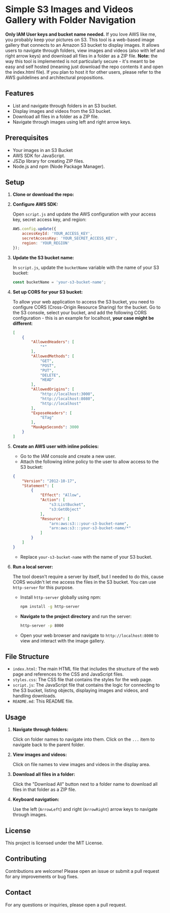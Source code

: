# Simple S3 Images and Videos Gallery with Folder Navigation

**Only IAM User keys and bucket name needed.**
If you love AWS like me, you probably keep your pictures on S3. This tool is a web-based image gallery that connects to an Amazon S3 bucket to display images. It allows users to navigate through folders, view images and videos (also with lef and right arrow keys) and download all files in a folder as a ZIP file.
**Note:** the way this tool is implemented is not particularly secure - it's meant to be easy and self hosted (meaning just download the repo contents it and open the index.html file).
If you plan to host it for other users, please refer to the AWS guildelines and architectural propositions.

## Features

- List and navigate through folders in an S3 bucket.
- Display images and videos from the S3 bucket.
- Download all files in a folder as a ZIP file.
- Navigate through images using left and right arrow keys.

## Prerequisites

- Your images in an S3 Bucket
- AWS SDK for JavaScript.
- JSZip library for creating ZIP files.
- Node.js and npm (Node Package Manager).

## Setup

1. **Clone or download the repo:**

2. **Configure AWS SDK:**

    Open `script.js` and update the AWS configuration with your access key, secret access key, and region:

    ```javascript
    AWS.config.update({
        accessKeyId: 'YOUR_ACCESS_KEY',
        secretAccessKey: 'YOUR_SECRET_ACCESS_KEY',
        region: 'YOUR_REGION'
    });
    ```

4. **Update the S3 bucket name:**

    In `script.js`, update the `bucketName` variable with the name of your S3 bucket:

    ```javascript
    const bucketName = 'your-s3-bucket-name';
    ```

5. **Set up CORS for your S3 bucket:**

    To allow your web application to access the S3 bucket, you need to configure CORS (Cross-Origin Resource Sharing) for the bucket. Go to the S3 console, select your bucket, and add the following CORS configuration - this is an example for localhost, **your case might be different**:

    ```json
    [
        {
            "AllowedHeaders": [
                "*"
            ],
            "AllowedMethods": [
                "GET",
                "POST",
                "PUT",
                "DELETE",
                "HEAD"
            ],
            "AllowedOrigins": [
                "http://localhost:3000",
                "http://localhost:8080",
                "http://localhost"
            ],
            "ExposeHeaders": [
                "ETag"
            ],
            "MaxAgeSeconds": 3000
        }
    ]
    ```

6. **Create an AWS user with inline policies:**

    - Go to the IAM console and create a new user.
    - Attach the following inline policy to the user to allow access to the S3 bucket:

    ```json
    {
        "Version": "2012-10-17",
        "Statement": [
            {
                "Effect": "Allow",
                "Action": [
                    "s3:ListBucket",
                    "s3:GetObject"
                ],
                "Resource": [
                    "arn:aws:s3:::your-s3-bucket-name",
                    "arn:aws:s3:::your-s3-bucket-name/*"
                ]
            }
        ]
    }
    ```

    - Replace `your-s3-bucket-name` with the name of your S3 bucket.

7. **Run a local server:**

    The tool doesn't require a server by itself, but I needed to do this, cause CORS wouldn't let me access the files in the S3 bucket. You can use `http-server` for this purpose.

    - Install `http-server` globally using npm:

        ```bash
        npm install -g http-server
        ```

    - **Navigate to the project directory** and run the server:

        ```bash
        http-server -p 8000
        ```

    - Open your web browser and navigate to `http://localhost:8000` to view and interact with the image gallery.

## File Structure

- `index.html`: The main HTML file that includes the structure of the web page and references to the CSS and JavaScript files.
- `styles.css`: The CSS file that contains the styles for the web page.
- `script.js`: The JavaScript file that contains the logic for connecting to the S3 bucket, listing objects, displaying images and videos, and handling downloads.
- `README.md`: This README file.

## Usage

1. **Navigate through folders:**

    Click on folder names to navigate into them. Click on the `...` item to navigate back to the parent folder.

2. **View images and videos:**

    Click on file names to view images and videos in the display area.

3. **Download all files in a folder:**

    Click the "Download All" button next to a folder name to download all files in that folder as a ZIP file.

4. **Keyboard navigation:**

    Use the left (`ArrowLeft`) and right (`ArrowRight`) arrow keys to navigate through images.


## License

This project is licensed under the MIT License. 

## Contributing

Contributions are welcome! Please open an issue or submit a pull request for any improvements or bug fixes.

## Contact

For any questions or inquiries, please open a pull request.
